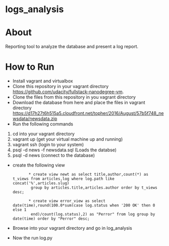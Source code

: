 # logs_analysis

About
==========
Reporting tool to analyze the database and present a log report.

How to Run
==========

* Install vagrant and virtualbox
* Clone this repository in your vagrant directory  https://github.com/udacity/fullstack-nanodegree-vm.
* Clone the files from this repository in you vagrant directory
* Download the database from here and place the files in vagrant directory https://d17h27t6h515a5.cloudfront.net/topher/2016/August/57b5f748_newsdata/newsdata.zip
* Run the following commands 

1. cd into your vagrant directory
2. vagrant up (get your virtual machine up and running)
3. vagrant ssh (login to your system)
4. psql -d news -f newsdata.sql   (Loads the databse)
5. psql -d news (connect to the database)

* create the following view

             * create view newt as select title,author,count(*) as t_views from articles,log where log.path like concat('%',articles.slug) 
              group by articles.title,articles.author order by t_views desc;

             * create view error_view as select date(time),round(100.0*sum(case log.status when '200 OK' then 0 else 1  
              end)/count(log.status),2) as "Perror" from log group by date(time) order by "Perror" desc;

* Browse into your vagrant directory and go in log_analysis
* Now the run log.py
